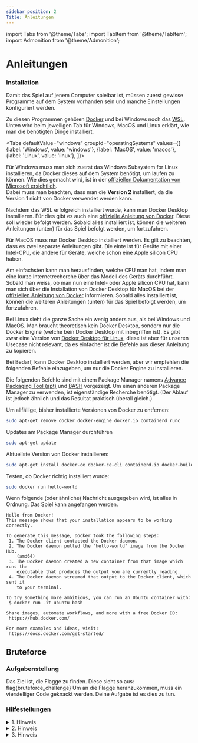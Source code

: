 ```yaml
---
sidebar_position: 2
Title: Anleitungen
---
```


import Tabs from '@theme/Tabs';
import TabItem from '@theme/TabItem';
import Admonition from '@theme/Admonition';

# Anleitungen

### Installation

Damit das Spiel auf jenem Computer spielbar ist, müssen zuerst gewisse Programme auf dem System vorhanden sein und manche Einstellungen konfiguriert werden.

Zu diesen Programmen gehören [Docker](https://www.docker.com/) und bei Windows noch das [WSL](https://en.wikipedia.org/wiki/Windows_Subsystem_for_Linux). Unten wird beim jeweiligen Tab für Windows, MacOS und Linux erklärt, wie man die benötigten Dinge installiert.

<Tabs
    defaultValue="windows"
    groupId="operatingSystems"
    values={[
        {label: 'Windows', value: 'windows'},
        {label: 'MacOS', value: 'macos'},
        {label: 'Linux', value: 'linux'},
    ]}>
<TabItem value="windows">
    <p>
        Für Windows muss man sich zuerst das Windows Subsystem for Linux installieren, da Docker dieses auf dem System benötigt, um laufen zu können. Wie dies gemacht wird, ist in der <a href="https://learn.microsoft.com/en-us/windows/wsl/install" >offiziellen Dokumentation von Microsoft ersichtlich</a>.<br/>
        Dabei muss man beachten, dass man die <strong>Version 2</strong> installiert, da die Version 1 nicht von Docker verwendet werden kann.
    </p>
    <p>
        Nachdem das WSL erfolgreich installiert wurde, kann man Docker Desktop installieren. Für dies gibt es auch eine <a href="https://docs.docker.com/desktop/install/windows-install/">offizielle Anleitung von Docker</a>. Diese soll wieder befolgt werden. Sobald alles installiert ist, können die weiteren Anleitungen (unten) für das Spiel befolgt werden, um fortzufahren.
    </p>
</TabItem>
<TabItem value="macos">
    <p>
        Für MacOS muss nur Docker Desktop installiert werden. Es gilt zu beachten, dass es zwei separate Anleitungen gibt. Die einte ist für Geräte mit einer Intel-CPU, die andere für Geräte, welche schon eine Apple silicon CPU haben.
    </p>
    <p>
        Am einfachsten kann man herausfinden, welche CPU man hat, indem man eine kurze Internetrecherche über das Modell des Geräts durchführt.<br/>
        Sobald man weiss, ob man nun eine Intel- oder Apple silicon CPU hat, kann man sich über die Installation von Docker Desktop für MacOS bei der <a href="https://docs.docker.com/desktop/install/mac-install/">offiziellen Anleitung von Docker</a> informieren. Sobald alles installiert ist, können die weiteren Anleitungen (unten) für das Spiel befolgt werden, um fortzufahren.
    </p>
</TabItem>
<TabItem value="linux">
<p>
    Bei Linux sieht die ganze Sache ein wenig anders aus, als bei Windows und MacOS. Man braucht theoretisch kein Docker Desktop, sondern nur die Docker Engine (welche bein Docker Desktop mit inbegriffen ist). Es gibt zwar eine Version von <a href="https://docs.docker.com/desktop/install/linux-install/">Docker Desktop für Linux</a>, diese ist aber für unseren Usecase nicht relevant, da es einfacher ist die Befehle aus dieser Anleitung zu kopieren.
</p>
<p>
    Bei Bedarf, kann Docker Desktop installiert werden, aber wir empfehlen die folgenden Befehle einzugeben, um nur die Docker Engine zu installieren.
</p>
<div>
    <Admonition type="info">
        <p>
            Die folgenden Befehle sind mit einem Package Manager namens <a href="https://ubuntu.com/server/docs/package-management">Advance Packaging Tool (apt)</a> und <a href="https://de.wikipedia.org/wiki/Bash_(Shell)">BASH</a> vorgezeigt. Um einen anderen Package Manager zu verwenden, ist eigenständige Recherche benötigt. (Der Ablauf ist jedoch ähnlich und das Resultat praktisch überall gleich.)
        </p>
    </Admonition>
</div>
<p>

Um allfällige, bisher installierte Versionen von Docker zu entfernen:
```bash
sudo apt-get remove docker docker-engine docker.io containerd runc
```

</p>
<p>

Updates am Package Manager durchführen
```bash
sudo apt-get update
```

</p>
<p>

Aktuellste Version von Docker installieren:
```bash
sudo apt-get install docker-ce docker-ce-cli containerd.io docker-buildx-plugin docker-compose-plugin
```

</p>
<p>

Testen, ob Docker richtig installiert wurde:
```bash
sudo docker run hello-world
```

</p>
<p>

Wenn folgende (oder ähnliche) Nachricht ausgegeben wird, ist alles in Ordnung. Das Spiel kann angefangen werden.
```
Hello from Docker!
This message shows that your installation appears to be working correctly.

To generate this message, Docker took the following steps:
 1. The Docker client contacted the Docker daemon.
 2. The Docker daemon pulled the "hello-world" image from the Docker Hub.
    (amd64)
 3. The Docker daemon created a new container from that image which runs the
    executable that produces the output you are currently reading.
 4. The Docker daemon streamed that output to the Docker client, which sent it
    to your terminal.

To try something more ambitious, you can run an Ubuntu container with:
 $ docker run -it ubuntu bash

Share images, automate workflows, and more with a free Docker ID:
 https://hub.docker.com/

For more examples and ideas, visit:
 https://docs.docker.com/get-started/
```

</p>
</TabItem>
</Tabs>

## Bruteforce

### Aufgabenstellung

Das Ziel ist, die Flagge zu finden. Diese sieht so aus: flag{bruteforce_challenge}
Um an die Flagge heranzukommen, muss ein vierstelliger Code geknackt werden. Deine Aufgabe ist es dies zu tun.

### Hilfestellungen

<details><summary>1. Hinweis</summary>
<p>
Schau auf den Namen dieser Aufgabenstellung. Was ist der Titel? Google was es bedeutet. 
</p>
</details>

<details><summary>2. Hinweis</summary>
<p>
Am schnellsten geht es ein Programm oder Script zu schreiben, welches die Arbeit vom Codeknacken für dich übernimmt. 
</p>
</details>

<details><summary>3. Hinweis</summary>
<p>

</p>
</details>
